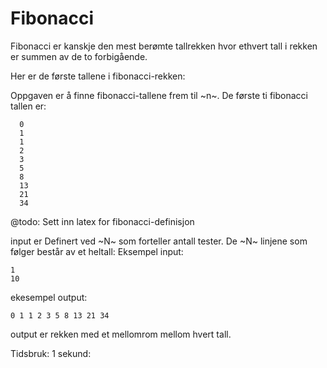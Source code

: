 # Fibonacci

Fibonacci er kanskje den mest berømte tallrekken hvor ethvert tall i rekken er summen av de to forbigående.

Her er de første tallene i fibonacci-rekken:


Oppgaven er å finne fibonacci-tallene frem til ~n~.
De første ti fibonacci tallen er:
```
  0
  1
  1
  2
  3
  5
  8
  13
  21
  34
```

@todo: Sett inn latex for fibonacci-definisjon


input er Definert ved ~N~ som forteller antall tester. De ~N~ linjene som følger består av et heltall:
Eksempel input:

```
1
10
```
ekesempel output:

```
0 1 1 2 3 5 8 13 21 34
```
output er rekken med et mellomrom mellom hvert tall.

Tidsbruk: 1 sekund:
